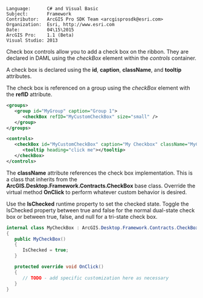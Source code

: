 ```
Language:      C# and Visual Basic
Subject:       Framework
Contributor:   ArcGIS Pro SDK Team <arcgisprosdk@esri.com>
Organization:  Esri, http://www.esri.com
Date:          04\15\2015
ArcGIS Pro:    1.1 (Beta)
Visual Studio: 2013
```

Check box controls allow you to add a check box on the ribbon. They are declared in DAML using the _checkBox_ element within the _controls_ container. 

A check box is declared using the **id**, **caption**, **className**, and **tooltip** attributes. 

The check box is referenced on a group using the _checkBox_ element with the **refID** attribute.
```xml
<groups>
   <group id="MyGroup" caption="Group 1">
      <checkBox refID="MyCustomCheckBox" size="small" />       
   </group>
</groups>

<controls>    
   <checkBox id="MyCustomCheckBox" caption="My Checkbox" className="MyCheckBox" >
      <tooltip heading="click me"></tooltip>
   </checkBox>    
</controls> 
```

The **className** attribute references the check box implementation. This is a class that inherits from the **ArcGIS.Desktop.Framework.Contracts.CheckBox** base class. Override the virtual method **OnClick** to perform whatever custom behavior is desired.

Use the **IsChecked** runtime property to set the checked state. Toggle the IsChecked property between true and false for the normal dual-state check box or between true, false, and null for a tri-state check box.  
```c#
internal class MyCheckBox : ArcGIS.Desktop.Framework.Contracts.CheckBox
{
   public MyCheckBox()
   {
      IsChecked = true;
   }

   protected override void OnClick()
   {
      // TODO - add specific customization here as necessary
   }
}
```
